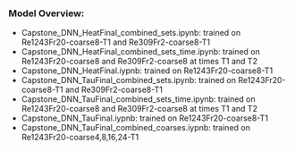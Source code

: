 ### Model Overview:
- Capstone_DNN_HeatFinal_combined_sets.ipynb: trained on Re1243Fr20-coarse8-T1 and Re309Fr2-coarse8-T1
- Capstone_DNN_HeatFinal_combined_sets_time.ipynb: trained on Re1243Fr20-coarse8 and Re309Fr2-coarse8 at times T1 and T2
- Capstone_DNN_HeatFinal.iypnb: trained on Re1243Fr20-coarse8-T1
- Capstone_DNN_TauFinal_combined_sets.ipynb: trained on Re1243Fr20-coarse8-T1 and Re309Fr2-coarse8-T1
- Capstone_DNN_TauFinal_combined_sets_time.ipynb: trained on Re1243Fr20-coarse8 and Re309Fr2-coarse8 at times T1 and T2
- Capstone_DNN_TauFinal.iypnb: trained on Re1243Fr20-coarse8-T1
- Capstone_DNN_TauFinal_combined_coarses.iypnb: trained on Re1243Fr20-coarse4,8,16,24-T1
